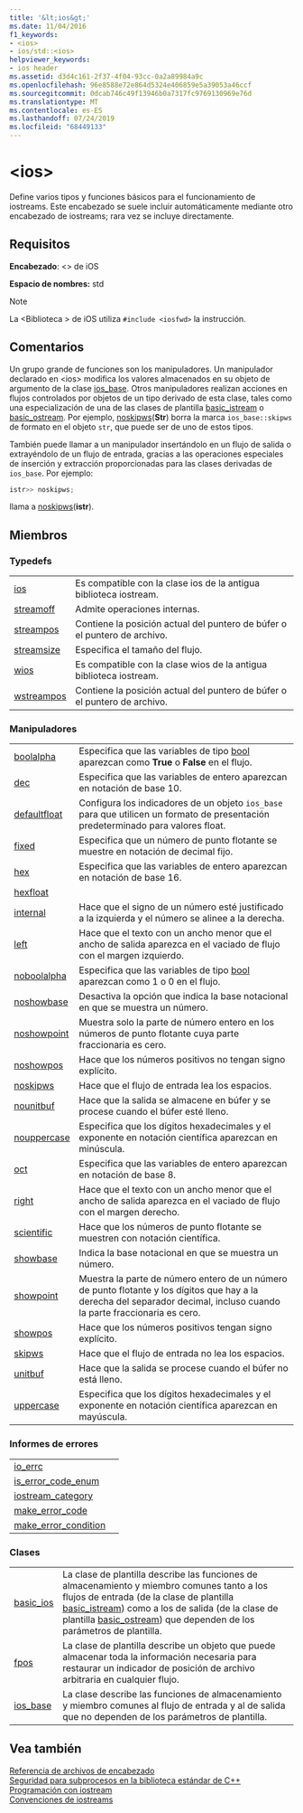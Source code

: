 ```yaml
---
title: '&lt;ios&gt;'
ms.date: 11/04/2016
f1_keywords:
- <ios>
- ios/std::<ios>
helpviewer_keywords:
- ios header
ms.assetid: d3d4c161-2f37-4f04-93cc-0a2a89984a9c
ms.openlocfilehash: 96e8588e72e864d5324e406859e5a39053a46ccf
ms.sourcegitcommit: 0dcab746c49f13946b0a7317fc9769130969e76d
ms.translationtype: MT
ms.contentlocale: es-ES
ms.lasthandoff: 07/24/2019
ms.locfileid: "68449133"
---
```

# <a name="ltiosgt"></a>&lt;ios&gt;

Define varios tipos y funciones básicos para el funcionamiento de iostreams. Este encabezado se suele incluir automáticamente mediante otro encabezado de iostreams; rara vez se incluye directamente.

## <a name="requirements"></a>Requisitos

**Encabezado**: \<> de iOS

**Espacio de nombres:** std

> [!NOTE]
> La \<Biblioteca > de iOS utiliza `#include <iosfwd>` la instrucción.

## <a name="remarks"></a>Comentarios

Un grupo grande de funciones son los manipuladores. Un manipulador declarado en \<ios> modifica los valores almacenados en su objeto de argumento de la clase [ios_base](../standard-library/ios-base-class.md). Otros manipuladores realizan acciones en flujos controlados por objetos de un tipo derivado de esta clase, tales como una especialización de una de las clases de plantilla [basic_istream](../standard-library/basic-istream-class.md) o [basic_ostream](../standard-library/basic-ostream-class.md). Por ejemplo, [noskipws](../standard-library/ios-functions.md#noskipws)(**Str**) borra la marca `ios_base::skipws` de formato en el objeto `str`, que puede ser de uno de estos tipos.

También puede llamar a un manipulador insertándolo en un flujo de salida o extrayéndolo de un flujo de entrada, gracias a las operaciones especiales de inserción y extracción proporcionadas para las clases derivadas de `ios_base`. Por ejemplo:

```cpp
istr>> noskipws;
```

llama a [noskipws](../standard-library/ios-functions.md#noskipws)(**istr**).

## <a name="members"></a>Miembros

### <a name="typedefs"></a>Typedefs

|||
|-|-|
|[ios](../standard-library/ios-typedefs.md#ios)|Es compatible con la clase ios de la antigua biblioteca iostream.|
|[streamoff](../standard-library/ios-typedefs.md#streamoff)|Admite operaciones internas.|
|[streampos](../standard-library/ios-typedefs.md#streampos)|Contiene la posición actual del puntero de búfer o el puntero de archivo.|
|[streamsize](../standard-library/ios-typedefs.md#streamsize)|Especifica el tamaño del flujo.|
|[wios](../standard-library/ios-typedefs.md#wios)|Es compatible con la clase wios de la antigua biblioteca iostream.|
|[wstreampos](../standard-library/ios-typedefs.md#wstreampos)|Contiene la posición actual del puntero de búfer o el puntero de archivo.|

### <a name="manipulators"></a>Manipuladores

|||
|-|-|
|[boolalpha](../standard-library/ios-functions.md#boolalpha)|Especifica que las variables de tipo [bool](../cpp/bool-cpp.md) aparezcan como **True** o **False** en el flujo.|
|[dec](../standard-library/ios-functions.md#dec)|Especifica que las variables de entero aparezcan en notación de base 10.|
|[defaultfloat](../standard-library/ios-functions.md#ios_defaultfloat)|Configura los indicadores de un objeto `ios_base` para que utilicen un formato de presentación predeterminado para valores float.|
|[fixed](../standard-library/ios-functions.md#fixed)|Especifica que un número de punto flotante se muestre en notación de decimal fijo.|
|[hex](../standard-library/ios-functions.md#hex)|Especifica que las variables de entero aparezcan en notación de base 16.|
|[hexfloat](../standard-library/ios-functions.md#hexfloat)|
|[internal](../standard-library/ios-functions.md#internal)|Hace que el signo de un número esté justificado a la izquierda y el número se alinee a la derecha.|
|[left](../standard-library/ios-functions.md#left)|Hace que el texto con un ancho menor que el ancho de salida aparezca en el vaciado de flujo con el margen izquierdo.|
|[noboolalpha](../standard-library/ios-functions.md#noboolalpha)|Especifica que las variables de tipo [bool](../cpp/bool-cpp.md) aparezcan como 1 o 0 en el flujo.|
|[noshowbase](../standard-library/ios-functions.md#noshowbase)|Desactiva la opción que indica la base notacional en que se muestra un número.|
|[noshowpoint](../standard-library/ios-functions.md#noshowpoint)|Muestra solo la parte de número entero en los números de punto flotante cuya parte fraccionaria es cero.|
|[noshowpos](../standard-library/ios-functions.md#noshowpos)|Hace que los números positivos no tengan signo explícito.|
|[noskipws](../standard-library/ios-functions.md#noskipws)|Hace que el flujo de entrada lea los espacios.|
|[nounitbuf](../standard-library/ios-functions.md#nounitbuf)|Hace que la salida se almacene en búfer y se procese cuando el búfer esté lleno.|
|[nouppercase](../standard-library/ios-functions.md#nouppercase)|Especifica que los dígitos hexadecimales y el exponente en notación científica aparezcan en minúscula.|
|[oct](../standard-library/ios-functions.md#oct)|Especifica que las variables de entero aparezcan en notación de base 8.|
|[right](../standard-library/ios-functions.md#right)|Hace que el texto con un ancho menor que el ancho de salida aparezca en el vaciado de flujo con el margen derecho.|
|[scientific](../standard-library/ios-functions.md#scientific)|Hace que los números de punto flotante se muestren con notación científica.|
|[showbase](../standard-library/ios-functions.md#showbase)|Indica la base notacional en que se muestra un número.|
|[showpoint](../standard-library/ios-functions.md#showpoint)|Muestra la parte de número entero de un número de punto flotante y los dígitos que hay a la derecha del separador decimal, incluso cuando la parte fraccionaria es cero.|
|[showpos](../standard-library/ios-functions.md#showpos)|Hace que los números positivos tengan signo explícito.|
|[skipws](../standard-library/ios-functions.md#skipws)|Hace que el flujo de entrada no lea los espacios.|
|[unitbuf](../standard-library/ios-functions.md#unitbuf)|Hace que la salida se procese cuando el búfer no está lleno.|
|[uppercase](../standard-library/ios-functions.md#uppercase)|Especifica que los dígitos hexadecimales y el exponente en notación científica aparezcan en mayúscula.|

### <a name="error-reporting"></a>Informes de errores

|||
|-|-|
|[io_errc](../standard-library/ios-functions.md#io_errc)||
|[is_error_code_enum](../standard-library/ios-functions.md#is_error_code_enum)||
|[iostream_category](../standard-library/ios-functions.md#iostream_category)||
|[make_error_code](../standard-library/ios-functions.md#make_error_code)||
|[make_error_condition](../standard-library/ios-functions.md#make_error_condition)||

### <a name="classes"></a>Clases

|||
|-|-|
|[basic_ios](../standard-library/basic-ios-class.md)|La clase de plantilla describe las funciones de almacenamiento y miembro comunes tanto a los flujos de entrada (de la clase de plantilla [basic_istream](../standard-library/basic-istream-class.md)) como a los de salida (de la clase de plantilla [basic_ostream](../standard-library/basic-ostream-class.md)) que dependen de los parámetros de plantilla.|
|[fpos](../standard-library/fpos-class.md)|La clase de plantilla describe un objeto que puede almacenar toda la información necesaria para restaurar un indicador de posición de archivo arbitraria en cualquier flujo.|
|[ios_base](../standard-library/ios-base-class.md)|La clase describe las funciones de almacenamiento y miembro comunes al flujo de entrada y al de salida que no dependen de los parámetros de plantilla.|

## <a name="see-also"></a>Vea también

[Referencia de archivos de encabezado](../standard-library/cpp-standard-library-header-files.md)\
[Seguridad para subprocesos en la biblioteca estándar de C++](../standard-library/thread-safety-in-the-cpp-standard-library.md)\
[Programación con iostream](../standard-library/iostream-programming.md)\
[Convenciones de iostreams](../standard-library/iostreams-conventions.md)

